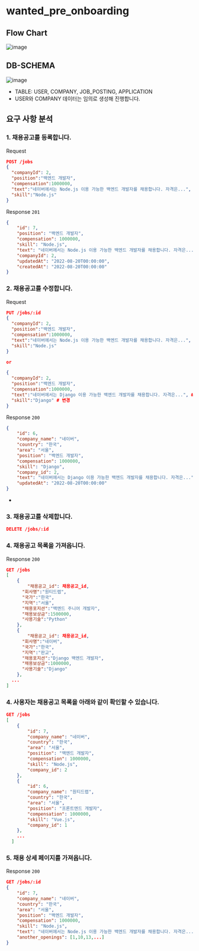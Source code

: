 # wanted_pre_onboarding

## Flow Chart
![image](https://user-images.githubusercontent.com/93569041/186162883-fb61fc27-8e36-49d4-bf99-9c8c98581cad.png)

## DB-SCHEMA
![image](https://user-images.githubusercontent.com/93569041/186153385-b8875bad-6650-4a6f-82a6-f5cbb2e1abaf.png)

- TABLE: USER, COMPANY, JOB_POSTING, APPLICATION
- USER와 COMPANY 데이터는 임의로 생성해 진행합니다.

## 요구 사항 분석
### 1. **채용공고를 등록합니다.**
Request 

```json
POST /jobs
{
  "companyId": 2,
  "position":"백엔드 개발자",
  "compensation":1000000,
  "text":"네이버에서는 Node.js 이용 가능한 백엔드 개발자를 채용합니다. 자격은...",
  "skill":"Node.js"
}
```

Response `201`

```json
{
    "id": 7,
    "position": "백엔드 개발자",
    "compensation": 1000000,
    "skill": "Node.js",
    "text": "네이버에서는 Node.js 이용 가능한 백엔드 개발자를 채용합니다. 자격은...",
    "companyId": 2,
    "updatedAt": "2022-08-20T00:00:00",
    "createdAt": "2022-08-20T00:00:00"
}
```

### 2. **채용공고를 수정합니다.**
Request

```json
PUT /jobs/:id
{
  "companyId": 2,
  "position":"백엔드 개발자",
  "compensation":1000000,
  "text":"네이버에서는 Node.js 이용 가능한 백엔드 개발자를 채용합니다. 자격은...",
  "skill":"Node.js"
}

or

{
  "companyId": 2,
  "position":"백엔드 개발자",
  "compensation":1000000,
  "text":"네이버에서는 Django 이용 가능한 백엔드 개발자를 채용합니다. 자격은...", # 변경
  "skill":"Django" # 변경
}
```

Response `200`

```json
{
    "id": 6,
    "company_name": "네이버",
    "country": "한국",
    "area": "서울",
    "position": "백엔드 개발자",
    "compensation": 1000000,
    "skill": "Django",
    "company_id": 2,
    "text": "네이버에서는 Django 이용 가능한 백엔드 개발자를 채용합니다. 자격은...",
    "updatedAt": "2022-08-20T00:00:00"
}
```
- 
### 3. **채용공고를 삭제합니다.**
```json
DELETE /jobs/:id
```
### 4. **채용공고 목록을 가져옵니다.**
Response `200`

```json
GET /jobs
[
	{
		"채용공고_id": 채용공고_id,
	  "회사명":"원티드랩",
	  "국가":"한국",
	  "지역":"서울",
	  "채용포지션":"백엔드 주니어 개발자",
	  "채용보상금":1500000,
	  "사용기술":"Python"
	},
	{
		"채용공고_id": 채용공고_id,
	  "회사명":"네이버",
	  "국가":"한국",
	  "지역":"판교",
	  "채용포지션":"Django 백엔드 개발자",
	  "채용보상금":1000000,
	  "사용기술":"Django"
	},
  ...
]
```
###    4. 사용자는 채용공고 목록을 아래와 같이 확인할 수 있습니다.
```json
GET /jobs
[
    {
        "id": 7,
        "company_name": "네이버",
        "country": "한국",
        "area": "서울",
        "position": "백엔드 개발자",
        "compensation": 1000000,
        "skill": "Node.js",
        "company_id": 2
    },
    {
        "id": 6,
        "company_name": "원티드랩",
        "country": "한국",
        "area": "서울",
        "position": "프론트엔드 개발자",
        "compensation": 1000000,
        "skill": "Vue.js",
        "company_id": 1
    },
    ...
  ]
  ```
    
### 5. **채용 상세 페이지를 가져옵니다.**
Response `200`

```json
GET /jobs/:id
{
    "id": 7,
    "company_name": "네이버",
    "country": "한국",
    "area": "서울",
    "position": "백엔드 개발자",
    "compensation": 1000000,
    "skill": "Node.js",
    "text": "네이버에서는 Node.js 이용 가능한 백엔드 개발자를 채용합니다. 자격은...",
    "another_openings": [1,10,13,...]
}
```
